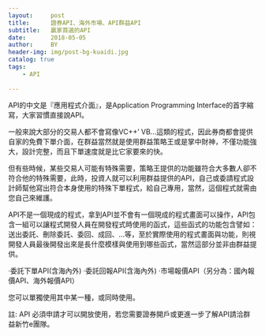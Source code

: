 ```yaml
---
layout:     post
title:      證券API、海外市場、API群益API
subtitle:   贏家首選的API
date:       2018-05-05
author:     BY
header-img: img/post-bg-kuaidi.jpg
catalog: true
tags:
    - API
    
---
```


API的中文是『應用程式介面』，是Application Programming Interface的首字縮寫，大家習慣直接說API。 

一般來說大部分的交易人都不會寫像VC++’ VB...這類的程式，因此券商都會提供自家的免費下單介面，在群益當然就是使用群益策略王或是掌中財神，不僅功能強大，設計完整，而且下單速度就是比它家要來的快。 

但有些時候，某些交易人可能有特殊需要，策略王提供的功能雖符合大多數人卻不符合他的特殊需要，此時，投資人就可以利用群益提供的API，自己或委請程式設計師幫他寫出符合本身使用的特殊下單程式，給自己專用，當然，這個程式就需由您自己來維護。 

API不是一個現成的程式，拿到API並不會有一個現成的程式畫面可以操作，API包含一組可以讓程式開發人員在開發程式時使用的函式，這些函式的功能包含譬如：送出委託、刪除委託、委回、成回、...等，至於實際使用的程式畫面與功能，則視開發人員最後開發出來是長什麼模樣與使用到哪些函式，當然這部分並非由群益提供。 

‧委託下單API(含海內外)
‧委託回報API(含海內外)
‧市場報價API（另分為：國內報價API、海外報價API） 

您可以單獨使用其中某一種，或同時使用。 

註: API 必須申請才可以開放使用，若您需要證券開戶或更進一步了解API請洽群益新竹e團隊。
